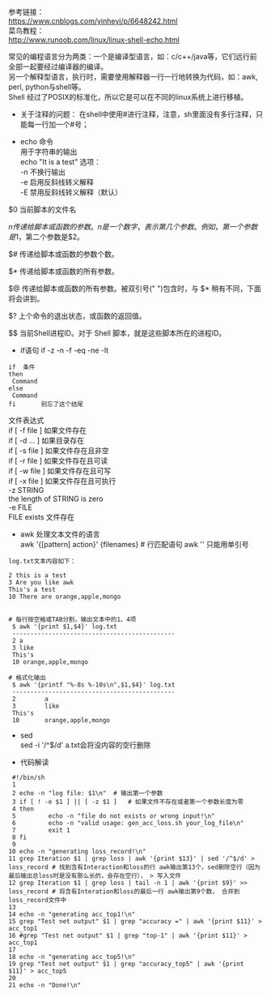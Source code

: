 参考链接：  
https://www.cnblogs.com/yinheyi/p/6648242.html  
菜鸟教程：  
http://www.runoob.com/linux/linux-shell-echo.html


常见的编程语言分为两类：一个是编译型语言，如：c/c++/java等，它们远行前全部一起要经过编译器的编译。  
另一个解释型语言，执行时，需要使用解释器一行一行地转换为代码，如：awk, perl, python与shell等。  
Shell 经过了POSIX的标准化，所以它是可以在不同的linux系统上进行移植。

- 关于注释的问题： 在shell中使用#进行注释，注意，sh里面没有多行注释，只能每一行加一个#号；  

- echo 命令  
用于字符串的输出    
echo "It is a test"
选项：  
-n 不换行输出    
-e 启用反斜线转义解释  
-E 禁用反斜线转义解释（默认）     

$0 
当前脚本的文件名

$n 
传递给脚本或函数的参数。n 是一个数字，表示第几个参数。例如，第一个参数是$1，第二个参数是$2。

$# 
传递给脚本或函数的参数个数。

$* 
传递给脚本或函数的所有参数。

$@ 
传递给脚本或函数的所有参数。被双引号(" ")包含时，与 $* 稍有不同，下面将会讲到。

$? 
上个命令的退出状态，或函数的返回值。

$$ 
当前Shell进程ID。对于 Shell 脚本，就是这些脚本所在的进程ID。

- if语句 if -z -n -f -eq -ne -lt  
```
if  条件
then
 Command
else
 Command
fi       别忘了这个结尾
```
文件表达式  
if [ -f  file ]    如果文件存在   
if [ -d ...   ]    如果目录存在  
if [ -s file  ]    如果文件存在且非空    
if [ -r file  ]    如果文件存在且可读    
if [ -w file  ]    如果文件存在且可写    
if [ -x file  ]    如果文件存在且可执行       
-z STRING  
the length of STRING is zero  
-e FILE  
FILE exists  文件存在  

- awk 处理文本文件的语言   
awk '{[pattern] action}' {filenames}   # 行匹配语句 awk '' 只能用单引号  

```shell
log.txt文本内容如下：

2 this is a test
3 Are you like awk
This's a test
10 There are orange,apple,mongo


# 每行按空格或TAB分割，输出文本中的1、4项
 $ awk '{print $1,$4}' log.txt
 ---------------------------------------------
 2 a
 3 like
 This's
 10 orange,apple,mongo

# 格式化输出
 $ awk '{printf "%-8s %-10s\n",$1,$4}' log.txt
 ---------------------------------------------
 2        a
 3        like
 This's
 10       orange,apple,mongo
```

- sed  
sed -i '/^$/d' a.txt会将没内容的空行删除  


- 代码解读  
 ``` shell
  #!/bin/sh
  1 
  2 echo -n "log file: $1\n"  # 输出第一个参数
  3 if [ ! -e $1 ] || [ -z $1 ]   # 如果文件不存在或者第一个参数长度为零
  4 then
  5         echo -n "file do not exists or wrong input!\n"
  6         echo -n "valid usage: gen_acc_loss.sh your_log_file\n"
  7         exit 1
  8 fi
  9 
 10 echo -n "generating loss_record!\n"
 11 grep Iteration $1 | grep loss | awk '{print $13}' | sed '/^$/d' > loss_record # 找到含有Interaction和loss的行 awk输出第13个，sed删除空行（因为最后输出总loss时是没有那么长的，会存在空行）， > 写入文件
 12 grep Iteration $1 | grep loss | tail -n 1 | awk '{print $9}' >> loss_record # 将含有Interation和loss的最后一行 awk输出第9个数， 合并到loss_record文件中
 13 
 14 echo -n "generating acc_top1!\n"
 15 grep "Test net output" $1 | grep "accuracy =" | awk '{print $11}' > acc_top1
 16 #grep "Test net output" $1 | grep "top-1" | awk '{print $11}' > acc_top1
 17 
 18 echo -n "generating acc_top5!\n"
 19 grep "Test net output" $1 | grep "accuracy_top5" | awk '{print $11}' > acc_top5
 20 
 21 echo -n "Done!\n"

 ```
